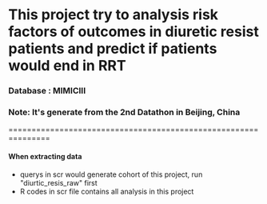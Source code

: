 # This project try to analysis risk factors of outcomes in diuretic resist patients and predict if patients would end in RRT

### Database : MIMICIII
### Note: It's generate from the 2nd Datathon in Beijing, China

===============================================================
#### When extracting data
* querys in scr would generate cohort of this project, run "diurtic_resis_raw" first
* R codes in scr file contains all analysis in this project
